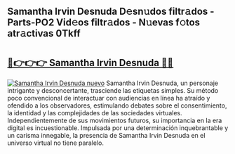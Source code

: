 ## Samantha Irvin Desnuda D𝚎sn𝚞dos filtr𝚊dos - Parts-PO2 Vid𝚎os filtr𝚊dos - N𝚞evas f𝚘tos atr𝚊ctivas 0Tkff

# <h2><a href="http://mbcx2k.tromn.icu/?c=Samantha+Irvin+Desnuda">🔗👉👉👉 Samantha Irvin Desnuda 🔗🔗</a></h2>

[![Samantha Irvin Desnuda nuevo](https://i.imgur.com/pEAQMta.gif)](http://mbcx2k.tromn.icu/?c=Samantha+Irvin+Desnuda)
Samantha Irvin Desnuda, un personaje intrigante y desconcertante, trasciende las etiquetas simples. Su método poco convencional de interactuar con audiencias en línea ha atraído y ofendido a los observadores, estimulando debates sobre el consentimiento, la identidad y las complejidades de las sociedades virtuales. Independientemente de sus movimientos futuros, su importancia en la era digital es incuestionable. Impulsada por una determinación inquebrantable y un carisma innegable, la presencia de Samantha Irvin Desnuda en el universo virtual no tiene paralelo.
